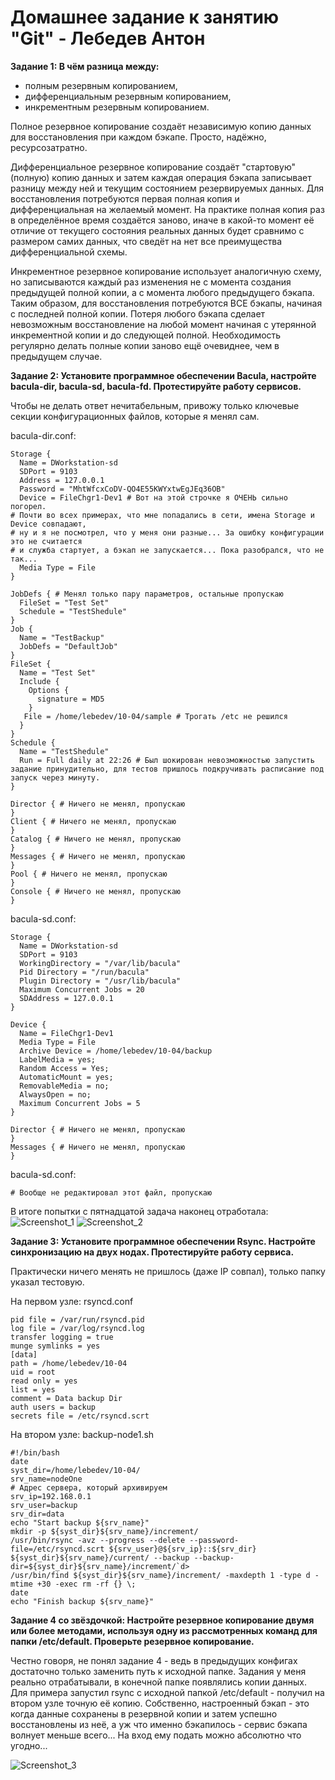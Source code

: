 # Домашнее задание к занятию "Git" - Лебедев Антон

**Задание 1: В чём разница между:**

 - полным резервным копированием,
 - дифференциальным резервным копированием,
 - инкрементным резервным копированием.

Полное резервное копирование создаёт независимую копию данных для восстановления при каждом бэкапе. Просто, надёжно, ресурсозатратно.

Дифференциальное резервное копирование создаёт "стартовую" (полную) копию данных и затем каждая операция бэкапа записывает разницу между ней и текущим состоянием резервируемых данных. Для восстановления потребуются первая полная копия и дифференциальная на желаемый момент. На практике полная копия раз в определённое время создаётся заново, иначе в какой-то момент её отличие от текущего состояния реальных данных будет сравнимо с размером самих данных, что сведёт на нет все преимущества дифференциальной схемы.

Инкрементное резервное копирование использует аналогичную схему, но записываются каждый раз изменения не с момента создания предыдущей полной копии, а с момента любого предыдущего бэкапа. Таким образом, для восстановления потребуются ВСЕ бэкапы, начиная с последней полной копии. Потеря любого бэкапа сделает невозможным восстановление на любой момент начиная с утерянной инкрементной копии и до следующей полной. Необходимость регулярно делать полные копии заново ещё очевиднее, чем в предыдущем случае.

**Задание 2: Установите программное обеспечении Bacula, настройте bacula-dir, bacula-sd, bacula-fd. Протестируйте работу сервисов.**

Чтобы не делать ответ нечитабельным, привожу только ключевые секции конфигурационных файлов, которые я менял сам. 

bacula-dir.conf:
```````
Storage { 
  Name = DWorkstation-sd
  SDPort = 9103
  Address = 127.0.0.1
  Password = "MhtWfcxCoDV-QO4E55KWYxtwEgJEq36OB"
  Device = FileChgr1-Dev1 # Вот на этой строчке я ОЧЕНЬ сильно погорел.
# Почти во всех примерах, что мне попадались в сети, имена Storage и Device совпадают,
# ну и я не посмотрел, что у меня они разные... За ошибку конфигурации это не считается
# и служба стартует, а бэкап не запускается... Пока разобрался, что не так...
  Media Type = File
}
 
JobDefs { # Менял только пару параметров, остальные пропускаю
  FileSet = "Test Set"
  Schedule = "TestShedule"
}
Job {
  Name = "TestBackup"
  JobDefs = "DefaultJob"
}
FileSet {
  Name = "Test Set"
  Include {
    Options {
      signature = MD5
    }
   File = /home/lebedev/10-04/sample # Трогать /etc не решился
  }
}
Schedule {
  Name = "TestShedule"
  Run = Full daily at 22:26 # Был шокирован невозможностью запустить задание принудительно, для тестов пришлось подкручивать расписание под запуск через минуту. 
}

Director { # Ничего не менял, пропускаю
}
Client { # Ничего не менял, пропускаю
}
Catalog { # Ничего не менял, пропускаю
}
Messages { # Ничего не менял, пропускаю
}
Pool { # Ничего не менял, пропускаю
}
Console { # Ничего не менял, пропускаю
}
```````

bacula-sd.conf:
```````
Storage {                        
  Name = DWorkstation-sd
  SDPort = 9103                 
  WorkingDirectory = "/var/lib/bacula"
  Pid Directory = "/run/bacula"
  Plugin Directory = "/usr/lib/bacula"
  Maximum Concurrent Jobs = 20
  SDAddress = 127.0.0.1
}

Device {
  Name = FileChgr1-Dev1
  Media Type = File
  Archive Device = /home/lebedev/10-04/backup
  LabelMedia = yes;                   
  Random Access = Yes;
  AutomaticMount = yes;
  RemovableMedia = no;
  AlwaysOpen = no;
  Maximum Concurrent Jobs = 5
}

Director { # Ничего не менял, пропускаю
}
Messages { # Ничего не менял, пропускаю
}
```````
bacula-sd.conf:
```````
# Вообще не редактировал этот файл, пропускаю
```````

В итоге попытки с пятнадцатой задача наконец отработала:
![Screenshot_1](https://github.com/Lebedun/HomeWork-Blank/blob/10-04/img/Screenshot_1.jpg)
![Screenshot_2](https://github.com/Lebedun/HomeWork-Blank/blob/10-04/img/Screenshot_2.jpg)

**Задание 3: Установите программное обеспечении Rsync. Настройте синхронизацию на двух нодах. Протестируйте работу сервиса.**

Практически ничего менять не пришлось (даже IP совпал), только папку указал тестовую.

На первом узле: rsyncd.conf
```````
pid file = /var/run/rsyncd.pid
log file = /var/log/rsyncd.log
transfer logging = true
munge symlinks = yes
[data]
path = /home/lebedev/10-04
uid = root
read only = yes
list = yes
comment = Data backup Dir
auth users = backup
secrets file = /etc/rsyncd.scrt
```````

На втором узле: backup-node1.sh
```````
#!/bin/bash
date
syst_dir=/home/lebedev/10-04/
srv_name=nodeOne
# Адрес сервера, который архивируем
srv_ip=192.168.0.1
srv_user=backup
srv_dir=data
echo "Start backup ${srv_name}"
mkdir -p ${syst_dir}${srv_name}/increment/
/usr/bin/rsync -avz --progress --delete --password-file=/etc/rsyncd.scrt ${srv_user}@${srv_ip}::${srv_dir} ${syst_dir}${srv_name}/current/ --backup --backup-dir=${syst_dir}${srv_name}/increment/`d>
/usr/bin/find ${syst_dir}${srv_name}/increment/ -maxdepth 1 -type d -mtime +30 -exec rm -rf {} \;
date
echo "Finish backup ${srv_name}"
```````

**Задание 4 со звёздочкой: Настройте резервное копирование двумя или более методами, используя одну из рассмотренных команд для папки /etc/default. Проверьте резервное копирование.**

Честно говоря, не понял задание 4 - ведь в предыдущих конфигах достаточно только заменить путь к исходной папке. Задания у меня реально отрабатывали, в конечной папке появлялись копии данных. Для примера запустил rsync c исходной папкой /etc/default - получил на втором узле точную её копию. Собственно, настроенный бэкап - это когда данные сохранены в резервной копии и затем успешно восстановлены из неё, а уж что именно бэкапилось - сервис бэкапа волнует меньше всего... На вход ему подать можно абсолютно что угодно...

![Screenshot_3](https://github.com/Lebedun/HomeWork-Blank/blob/10-04/img/Screenshot_3.jpg)
